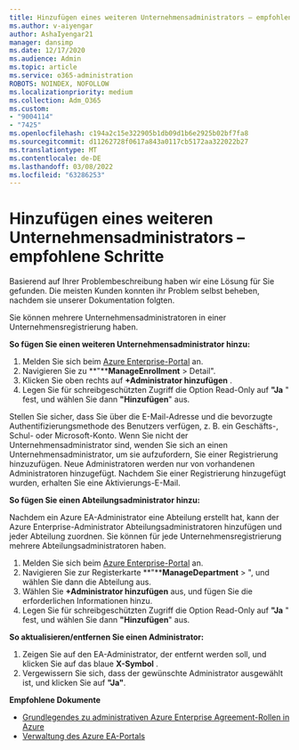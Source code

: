 ```yaml
---
title: Hinzufügen eines weiteren Unternehmensadministrators – empfohlene Schritte
ms.author: v-aiyengar
author: AshaIyengar21
manager: dansimp
ms.date: 12/17/2020
ms.audience: Admin
ms.topic: article
ms.service: o365-administration
ROBOTS: NOINDEX, NOFOLLOW
ms.localizationpriority: medium
ms.collection: Adm_O365
ms.custom:
- "9004114"
- "7425"
ms.openlocfilehash: c194a2c15e322905b1db09d1b6e2925b02bf7fa8
ms.sourcegitcommit: d11262728f0617a843a0117cb5172aa322022b27
ms.translationtype: MT
ms.contentlocale: de-DE
ms.lasthandoff: 03/08/2022
ms.locfileid: "63286253"
---
```

# <a name="add-another-enterprise-administrator---recommended-steps"></a>Hinzufügen eines weiteren Unternehmensadministrators – empfohlene Schritte

Basierend auf Ihrer Problembeschreibung haben wir eine Lösung für Sie gefunden. Die meisten Kunden konnten ihr Problem selbst beheben, nachdem sie unserer Dokumentation folgten.

Sie können mehrere Unternehmensadministratoren in einer Unternehmensregistrierung haben.

**So fügen Sie einen weiteren Unternehmensadministrator hinzu:**

1. Melden Sie sich beim [Azure Enterprise-Portal](https://ea.azure.com/) an.
1. Navigieren Sie zu **"****ManageEnrollment** >  Detail".
1. Klicken Sie oben rechts auf **+Administrator hinzufügen** .
1. Legen Sie für schreibgeschützten Zugriff die Option Read-Only auf **"Ja** " fest, und wählen Sie dann **"Hinzufügen**" aus.

Stellen Sie sicher, dass Sie über die E-Mail-Adresse und die bevorzugte Authentifizierungsmethode des Benutzers verfügen, z. B. ein Geschäfts-, Schul- oder Microsoft-Konto. Wenn Sie nicht der Unternehmensadministrator sind, wenden Sie sich an einen Unternehmensadministrator, um sie aufzufordern, Sie einer Registrierung hinzuzufügen. Neue Administratoren werden nur von vorhandenen Administratoren hinzugefügt. Nachdem Sie einer Registrierung hinzugefügt wurden, erhalten Sie eine Aktivierungs-E-Mail.

**So fügen Sie einen Abteilungsadministrator hinzu:**

Nachdem ein Azure EA-Administrator eine Abteilung erstellt hat, kann der Azure Enterprise-Administrator Abteilungsadministratoren hinzufügen und jeder Abteilung zuordnen. Sie können für jede Unternehmensregistrierung mehrere Abteilungsadministratoren haben.

1. Melden Sie sich beim [Azure Enterprise-Portal](https://ea.azure.com/) an.
1. Navigieren Sie zur Registerkarte **"****ManageDepartment** > ", und wählen Sie dann die Abteilung aus.
1. Wählen Sie **+Administrator hinzufügen** aus, und fügen Sie die erforderlichen Informationen hinzu.
1. Legen Sie für schreibgeschützten Zugriff die Option Read-Only auf **"Ja** " fest, und wählen Sie dann **"Hinzufügen**" aus.

**So aktualisieren/entfernen Sie einen Administrator:**

1. Zeigen Sie auf den EA-Administrator, der entfernt werden soll, und klicken Sie auf das blaue **X-Symbol** .
1. Vergewissern Sie sich, dass der gewünschte Administrator ausgewählt ist, und klicken Sie auf **"Ja"**.

**Empfohlene Dokumente**

- [Grundlegendes zu administrativen Azure Enterprise Agreement-Rollen in Azure](https://docs.microsoft.com/azure/billing/billing-understand-ea-roles)
- [Verwaltung des Azure EA-Portals](https://docs.microsoft.com/azure/billing/billing-ea-portal-administration)
